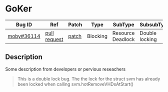 
# GoKer

| Bug ID|  Ref | Patch | Type | SubType | SubsubType |
| ----  | ---- | ----  | ---- | ---- | ---- |
|[moby#36114]|[pull request]|[patch]| Blocking | Resource Deadlock | Double locking |

[moby#36114]:(moby36114_test.go)
[patch]:https://github.com/moby/moby/pull/36114/files
[pull request]:https://github.com/moby/moby/pull/36114
 
## Description

Some description from developers or pervious reseachers

> This is a double lock bug. The the lock for the
  struct svm has already been locked when calling
  svm.hotRemoveVHDsAtStart()

